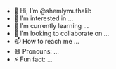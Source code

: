 - 👋 Hi, I’m @shemlymuthalib
- 👀 I’m interested in ...
- 🌱 I’m currently learning ...
- 💞️ I’m looking to collaborate on ...
- 📫 How to reach me ...
- 😄 Pronouns: ...
- ⚡ Fun fact: ...

<!---
shemlymuthalib/shemlymuthalib is a ✨ special ✨ repository because its `README.md` (this file) appears on your GitHub profile.
You can click the Preview link to take a look at your changes.
--->
